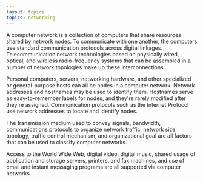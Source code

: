 ```yaml
---
layout: topics
topics: networking
---
```


A computer network is a collection of computers that share resources shared by network nodes. To communicate with one another, the computers use standard communication protocols across digital linkages. Telecommunication network technologies based on physically wired, optical, and wireless radio-frequency systems that can be assembled in a number of network topologies make up these interconnections.

Personal computers, servers, networking hardware, and other specialized or general-purpose hosts can all be nodes in a computer network. Network addresses and hostnames may be used to identify them. Hostnames serve as easy-to-remember labels for nodes, and they're rarely modified after they're assigned. Communication protocols such as the Internet Protocol use network addresses to locate and identify nodes.

The transmission medium used to convey signals, bandwidth, communications protocols to organize network traffic, network size, topology, traffic control mechanism, and organizational goal are all factors that can be used to classify computer networks.

Access to the World Wide Web, digital video, digital music, shared usage of application and storage servers, printers, and fax machines, and use of email and instant messaging programs are all supported via computer networks.
